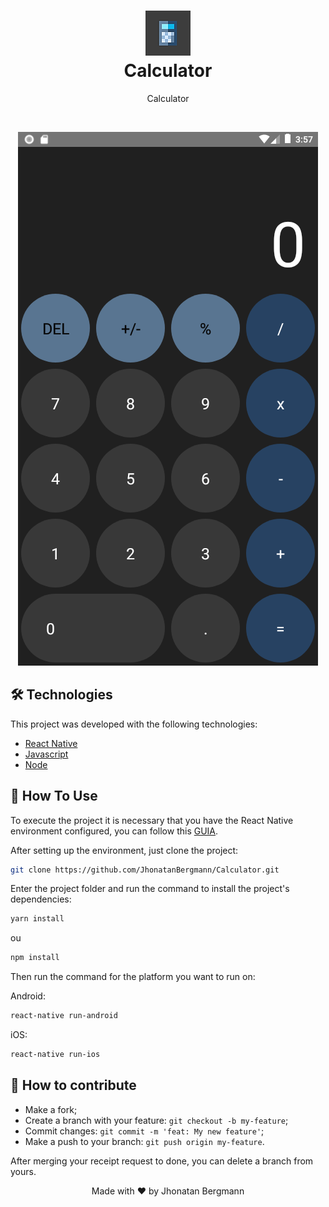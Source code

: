 <h1 align="center">
  <img src="android/app/src/main/res/drawable-hdpi/icon.png" alt="icon" >
  <br>
  Calculator
  <br>
</h1>

<p align="center">Calculator</p>

<br>

<p align="center">
  <img src="forGithub/Screenshot.png" alt="img" >
</p>

## 🛠 Technologies
This project was developed with the following technologies:

- [React Native](https://facebook.github.io/react-native/)
- [Javascript](https://devdocs.io/javascript/)
- [Node](https://nodejs.org/en/)

## 📱 How To Use 

To execute the project it is necessary that you have the React Native environment configured, you can follow this [GUIA](https://reactnative.dev/docs/environment-setup).

After setting up the environment, just clone the project:

```sh
git clone https://github.com/JhonatanBergmann/Calculator.git
```

Enter the project folder and run the command to install the project's dependencies:

```sh
yarn install
```
ou
```sh
npm install
```

Then run the command for the platform you want to run on:

Android:

```sh
react-native run-android
```

iOS:

```sh
react-native run-ios
```

## 🤔 How to contribute

-  Make a fork;
-  Create a branch with your feature: `git checkout -b my-feature`;
-  Commit changes: `git commit -m 'feat: My new feature'`;
-  Make a push to your branch: `git push origin my-feature`.

After merging your receipt request to done, you can delete a branch from yours.

<p align="center">
 Made with ♥ by Jhonatan Bergmann
</p>
